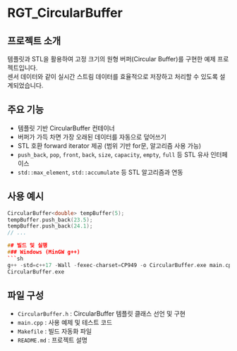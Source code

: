 # RGT_CircularBuffer

## 프로젝트 소개
템플릿과 STL을 활용하여 고정 크기의 원형 버퍼(Circular Buffer)를 구현한 예제 프로젝트입니다.  
센서 데이터와 같이 실시간 스트림 데이터를 효율적으로 저장하고 처리할 수 있도록 설계되었습니다.

## 주요 기능
- 템플릿 기반 CircularBuffer 컨테이너
- 버퍼가 가득 차면 가장 오래된 데이터를 자동으로 덮어쓰기
- STL 호환 forward iterator 제공 (범위 기반 for문, 알고리즘 사용 가능)
- `push_back`, `pop`, `front`, `back`, `size`, `capacity`, `empty`, `full` 등 STL 유사 인터페이스
- `std::max_element`, `std::accumulate` 등 STL 알고리즘과 연동

## 사용 예시
```cpp
CircularBuffer<double> tempBuffer(5);
tempBuffer.push_back(23.5);
tempBuffer.push_back(24.1);
// ...

## 빌드 및 실행
### Windows (MinGW g++)
```sh
g++ -std=c++17 -Wall -fexec-charset=CP949 -o CircularBuffer.exe main.cpp
CircularBuffer.exe
```

## 파일 구성
- `CircularBuffer.h` : CircularBuffer 템플릿 클래스 선언 및 구현
- `main.cpp` : 사용 예제 및 테스트 코드
- `Makefile` : 빌드 자동화 파일
- `README.md` : 프로젝트 설명
